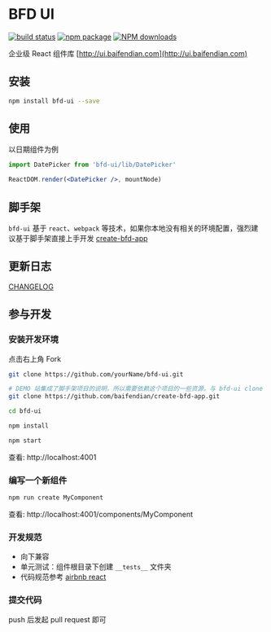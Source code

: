 # BFD UI

[![build status](https://img.shields.io/travis/baifendian/bfd-ui.svg)](https://travis-ci.org/baifendian/bfd-ui)
[![npm package](https://img.shields.io/npm/v/bfd-ui.svg)](https://www.npmjs.org/package/bfd-ui)
[![NPM downloads](http://img.shields.io/npm/dm/bfd-ui.svg)](https://npmjs.org/package/bfd-ui)

企业级 React 组件库 [http://ui.baifendian.com](http://ui.baifendian.com)

## 安装

```sh
npm install bfd-ui --save
```

## 使用

以日期组件为例

```jsx
import DatePicker from 'bfd-ui/lib/DatePicker'

ReactDOM.render(<DatePicker />, mountNode)
```

## 脚手架

`bfd-ui` 基于 `react`、`webpack` 等技术，如果你本地没有相关的环境配置，强烈建议基于脚手架直接上手开发
[create-bfd-app](https://github.com/baifendian/create-bfd-app)


## 更新日志

[CHANGELOG](CHANGELOG.md)


## 参与开发

### 安装开发环境

点击右上角 Fork

```sh
git clone https://github.com/yourName/bfd-ui.git

# DEMO 站集成了脚手架项目的说明，所以需要依赖这个项目的一些资源，与 bfd-ui clone 在同一目录下即可
git clone https://github.com/baifendian/create-bfd-app.git

cd bfd-ui

npm install

npm start
```

查看: http://localhost:4001


### 编写一个新组件

```sh
npm run create MyComponent
```

查看: http://localhost:4001/components/MyComponent


### 开发规范

- 向下兼容
- 单元测试：组件根目录下创建 `__tests__` 文件夹
- 代码规范参考 [airbnb react](https://github.com/airbnb/javascript/tree/master/react)


### 提交代码

push 后发起 pull request 即可

